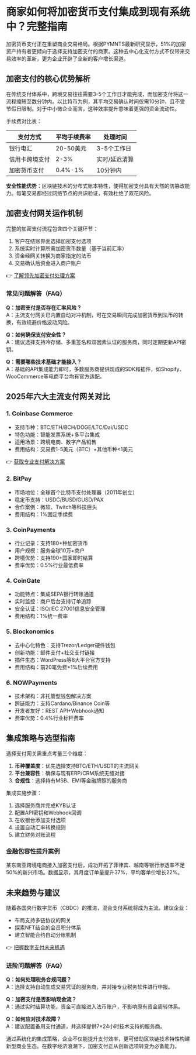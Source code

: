 # 商家如何将加密货币支付集成到现有系统中？完整指南

加密货币支付正在重塑商业交易格局。根据PYMNTS最新研究显示，51%的加密资产持有者更倾向于选择支持加密支付的商家。这种去中心化支付方式不仅带来交易效率的革新，更为企业开辟了全新的客户增长渠道。

## 加密支付的核心优势解析

在传统支付体系中，跨境交易往往需要3-5个工作日才能完成，而加密支付将这一流程缩短至数分钟内。以比特币为例，其平均交易确认时间仅需10分钟，且不受节假日限制。对于中小微企业而言，这种效率提升意味着更强的资金流动性。

手续费对比表：

| 支付方式       | 平均手续费率 | 处理时间     |
|----------------|--------------|--------------|
| 银行电汇       | 20-50美元    | 3-5个工作日  |
| 信用卡跨境支付 | 2-3%         | 实时/延迟清算|
| 加密货币支付   | 0.4%-1%      | 10分钟内      |

**安全性能优势**：区块链技术的分布式账本特性，使得加密支付具有天然的防篡改能力。每笔交易都经过网络节点的共识验证，有效杜绝了双花风险。

## 加密支付网关运作机制

完整的加密支付流程包含四个关键环节：

1. 客户在结账界面选择加密支付选项
2. 系统实时计算所需加密货币数量（基于当前汇率）
3. 资金经网关转换为商家指定的法币
4. 交易确认后资金进入商户账户

👉 [了解领先加密支付处理方案](https://bit.ly/okx_welcome)

### 常见问题解答（FAQ）

**Q：加密支付是否存在汇率风险？**  
A：主流支付网关已内置自动对冲机制，可在交易瞬间完成加密货币到法币的转换，有效规避价格波动风险。

**Q：如何确保支付安全性？**  
A：建议选择支持冷存储、多重签名和双因素认证的服务商，同时定期更新API密钥。

**Q：需要哪些技术基础才能接入？**  
A：基础的API集成能力即可，多数服务商提供现成的SDK和插件，如Shopify、WooCommerce等电商平台均有官方适配。

## 2025年六大主流支付网关对比

### 1. Coinbase Commerce
- 支持币种：BTC/ETH/BCH/DOGE/LTC/Dai/USDC
- 特色功能：智能发票系统+多平台集成
- 适用场景：跨境电商、数字产品销售
- 费用结构：交易费1-5美元（BTC）+其他币种<1美元

👉 [获取专业支付解决方案](https://bit.ly/okx_welcome)

### 2. BitPay
- 市场地位：全球首个比特币支付处理器（2011年创立）
- 稳定币支持：USDC/BUSD/GUSD/PAX
- 合作案例：微软、Twitch等科技巨头
- 费用结构：1%固定手续费

### 3. CoinPayments
- 行业记录：支持180+种加密货币
- 用户规模：服务全球10万+商户
- 跨境优势：支持190+国家即时结算
- 费率优势：0.5%行业最低费率

### 4. CoinGate
- 功能特点：集成SEPA银行转账通道
- 实时监控：商户后台支持订单追踪
- 安全认证：ISO/IEC 27001信息安全管理
- 费用结构：1%统一费率

### 5. Blockonomics
- 去中心化特色：支持Trezor/Ledger硬件钱包
- 创新功能：邮件支付+社交支付链接
- 插件生态：WordPress等8大平台官方支持
- 费用结构：前20笔免费+1%后续费用

### 6. NOWPayments
- 技术架构：非托管型钱包解决方案
- 跨链能力：支持Cardano/Binance Coin等
- 开发者友好：REST API+Webhook通知
- 费率优势：0.4%行业标杆费率

## 集成策略与选型指南

选择支付网关需重点考量三个维度：

1. **币种覆盖度**：优先选择支持BTC/ETH/USDT的主流网关
2. **平台兼容性**：确保与现有ERP/CRM系统无缝对接
3. **合规性**：选择持有MSB、EMI等金融牌照的服务商

集成实施步骤：
1. 选择服务商并完成KYB认证
2. 配置API密钥和Webhook回调
3. 在收银台添加支付选项
4. 设置自动汇率转换规则
5. 建立财务对账流程

### 金融包容性提升案例

某东南亚跨境电商接入加密支付后，成功开拓了菲律宾、越南等银行渗透率不足50%的新兴市场。数据显示，其月度订单量提升37%，平均客单价增长22%。

## 未来趋势与建议

随着各国央行数字货币（CBDC）的推进，混合支付系统将成为主流。建议企业：
- 布局支持多链协议的网关
- 探索NFT结合的会员积分体系
- 建立智能合约自动分账机制

👉 [把握数字支付未来机遇](https://bit.ly/okx_welcome)

### 进阶问题解答（FAQ）

**Q：如何处理税务合规问题？**  
A：选择支持自动生成交易凭证的服务商，并对接专业税务软件进行申报。

**Q：加密支付是否影响现金流？**  
A：通过实时结算功能，资金可直接进入法币账户，不影响原有资金周转体系。

**Q：如何应对技术故障？**  
A：建议配置备用支付通道，并选择提供7×24小时技术支持的服务商。

通过系统化的集成策略，企业不仅能提升支付效率，更可借助区块链技术特性构建新型商业生态。在数字经济浪潮下，加密支付正从创新选项转变为必备能力。